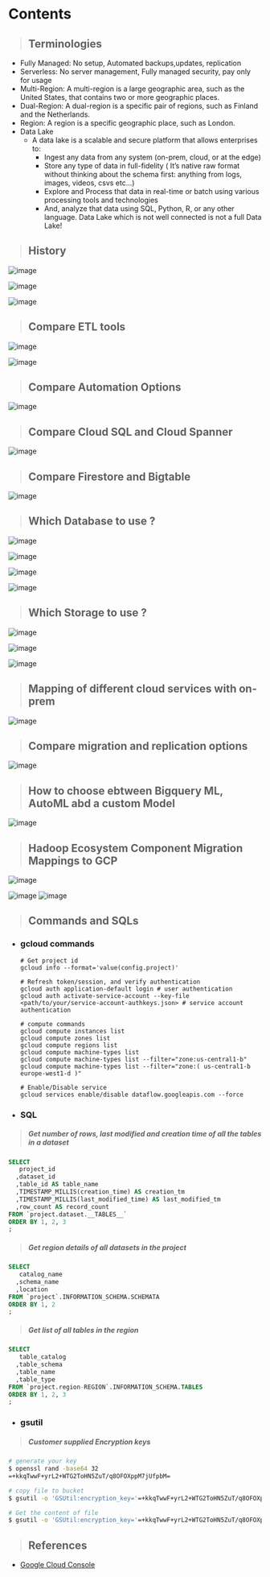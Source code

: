 # Contents 

> ## Terminologies
- Fully Managed: No setup, Automated backups,updates, replication 
- Serverless: No server management, Fully managed security, pay only for usage
- Multi-Region: A multi-region is a large geographic area, such as the United States, that contains two or more geographic places.
- Dual-Region: A dual-region is a specific pair of regions, such as Finland and the Netherlands.
- Region: A region is a specific geographic place, such as London.
- Data Lake
  - A data lake is a scalable and secure platform that allows enterprises to:
    - Ingest any data from any system (on-prem, cloud, or at the edge)
    - Store any type of data in full-fidelity ( It’s native raw format without thinking about the schema first: anything from logs, images, videos, csvs etc...)
    - Explore and Process that data in real-time or batch using various processing tools and technologies
    - And, analyze that data using SQL, Python, R, or any other language. Data Lake which is not well connected is not a full Data Lake!

  
> ## History

  ![image](https://github.com/user-attachments/assets/412a49d4-c8b5-43c0-bc58-1ced1444452d)

  ![image](https://github.com/user-attachments/assets/e6e6f102-2a2a-43a9-8bb8-41e27ea102b1)
  
  ![image](https://github.com/user-attachments/assets/e299837a-7bf3-4eda-9a20-c349eeb014ab)


> ## Compare ETL tools

  ![image](https://github.com/user-attachments/assets/0c78b2a1-fe37-45d9-9aa7-5be06db7be16)

  ![image](https://github.com/user-attachments/assets/79263686-8ed5-4621-b10b-832c8df4d1a0)

> ## Compare Automation Options

  ![image](https://github.com/user-attachments/assets/c50a43c9-4e7e-4802-9076-7f644656c3e9)

> ## Compare Cloud SQL and Cloud Spanner

  ![image](https://github.com/user-attachments/assets/82ba95ab-0c18-4823-99b2-591ac1f8eafb)

> ## Compare Firestore and Bigtable
  
  ![image](https://github.com/user-attachments/assets/6bab4c08-0868-420d-b831-bf02b9377841)

> ## Which Database to use ?

  ![image](https://github.com/user-attachments/assets/ee52a95e-c035-4ecc-96ab-57fae8ee16da)

  ![image](https://github.com/user-attachments/assets/09d7e98e-62ed-40f7-9e3c-65ed823d7ca2)

  ![image](https://user-images.githubusercontent.com/19702456/222908281-cb761edb-11df-4bc7-b653-d2b2475f53c6.png)
      
  ![image](https://github.com/user-attachments/assets/933d50a0-63f6-4c82-90e7-4f0d9ccda273)


> ## Which Storage to use ?

  ![image](https://github.com/user-attachments/assets/09bc17a1-5615-41af-8d5f-cb0f4258161d)

  ![image](https://github.com/user-attachments/assets/32704156-4e6b-4014-92a8-c36b567db73f)

  ![image](https://github.com/user-attachments/assets/c4366373-dba0-41d6-b491-3abb3699e268)


> ## Mapping of different cloud services with on-prem

  ![image](https://github.com/user-attachments/assets/f371f7e1-cf26-4e02-92be-e41534064d3b)

> ## Compare migration and replication options

  ![image](https://github.com/user-attachments/assets/d84d9a46-1e75-4a87-9691-9610c4091486)

> ## How to choose ebtween Bigquery ML, AutoML abd a custom Model

  ![image](https://github.com/user-attachments/assets/f549910a-601c-4480-9cdb-280a9be174e9)

> ## Hadoop Ecosystem Component Migration Mappings to GCP

  ![image](https://github.com/user-attachments/assets/683fc15f-179b-4a2d-9a27-25bcd8dd32c1)

  ![image](https://github.com/user-attachments/assets/40150989-1190-4bed-9e63-99d431392170)
  ![image](https://github.com/user-attachments/assets/560003cd-752b-4b11-9f73-6afa451ddb31)

  
> ## Commands and SQLs

- ### gcloud commands 
  ```shell
  # Get project id
  gcloud info --format='value(config.project)'
  
  # Refresh token/session, and verify authentication
  gcloud auth application-default login # user authentication
  gcloud auth activate-service-account --key-file <path/to/your/service-account-authkeys.json> # service account authentication
  
  # compute commands
  gcloud compute instances list
  gcloud compute zones list
  gcloud compute regions list
  gcloud compute machine-types list
  gcloud compute machine-types list --filter="zone:us-central1-b"
  gcloud compute machine-types list --filter="zone:( us-central1-b europe-west1-d )"
  
  # Enable/Disable service
  gcloud services enable/disable dataflow.googleapis.com --force
  ```

- ### SQL
> ##### Get number of rows, last modified and creation time of all the tables in a dataset
  ```sql
  SELECT
     project_id
    ,dataset_id
    ,table_id AS table_name
    ,TIMESTAMP_MILLIS(creation_time) AS creation_tm
    ,TIMESTAMP_MILLIS(last_modified_time) AS last_modified_tm
    ,row_count AS record_count
  FROM `project.dataset.__TABLES__`
  ORDER BY 1, 2, 3
  ;
  ```

> ##### Get region details of all datasets in the project 
  ```sql
  SELECT
     catalog_name
    ,schema_name
    ,location
  FROM `project`.INFORMATION_SCHEMA.SCHEMATA
  ORDER BY 1, 2
  ;
  ```

> ##### Get list of all tables in the region
  ```sql
  SELECT
     table_catalog
    ,table_schema
    ,table_name
    ,table_type
  FROM `project.region-REGION`.INFORMATION_SCHEMA.TABLES
  ORDER BY 1, 2, 3
  ;
  ```

- ### gsutil
> ##### Customer supplied Encryption keys
  ```bash
  # generate your key 
  $ openssl rand -base64 32
  =+kkqTwwF+yrL2+WTG2ToHN5ZuT/q8OFOXppM7jUfpbM=
  
  # copy file to bucket
  $ gsutil -o 'GSUtil:encryption_key='=+kkqTwwF+yrL2+WTG2ToHN5ZuT/q8OFOXppM7jUfpbM= cp README.txt gs://proven-audio-376216-testing
  
  # Get the content of file
  $ gsutil -o 'GSUtil:encryption_key='=+kkqTwwF+yrL2+WTG2ToHN5ZuT/q8OFOXppM7jUfpbM= cat gs://proven-audio-376216-testing/README.txt
  ```


> ## References
- [Google Cloud Console](https://console.cloud.google.com/)



